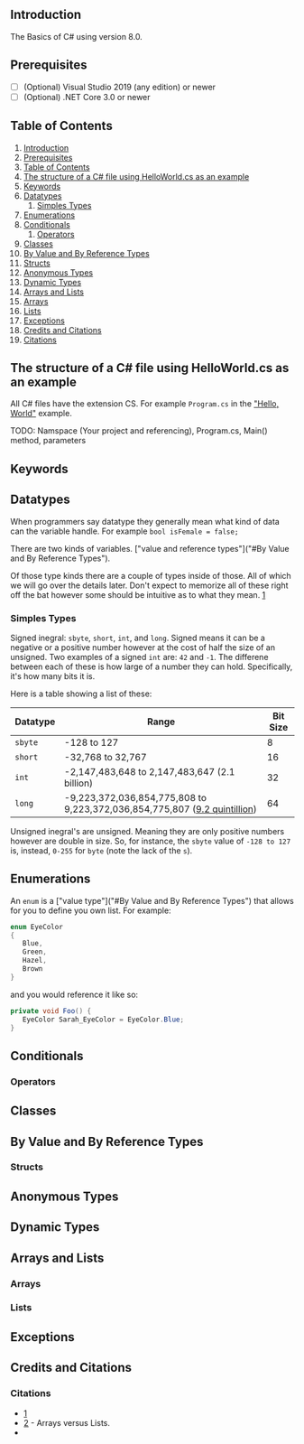 ## Introduction

The Basics of C# using version 8.0.

## Prerequisites

- [ ] \(Optional) Visual Studio 2019 (any edition) or newer
- [ ] \(Optional) .NET Core 3.0 or newer

## Table of Contents

1. [Introduction](#introduction)
2. [Prerequisites](#prerequisites)
3. [Table of Contents](#table-of-contents)
4. [The structure of a C# file using HelloWorld.cs as an example](#the-structure-of-a-c-file-using-helloworldcs-as-an-example)
5. [Keywords](#keywords)
6. [Datatypes](#datatypes)
   1. [Simples Types](#simples-types)
7. [Enumerations](#enumerations)
8. [Conditionals](#conditionals)
   1. [Operators](#operators)
9. [Classes](#classes)
10. [By Value and By Reference Types](#by-value-and-by-reference-types)
   1. [Structs](#structs)
11. [Anonymous Types](#anonymous-types)
12. [Dynamic Types](#dynamic-types)
13. [Arrays and Lists](#arrays-and-lists)
   1. [Arrays](#arrays)
   2. [Lists](#lists)
14. [Exceptions](#exceptions)
15. [Credits and Citations](#credits-and-citations)
   1. [Citations](#citations)

## The structure of a C# file using HelloWorld.cs as an example

All C# files have the extension CS. For example `Program.cs` in the ["Hello, World"](http://www.foo.com) example.

TODO: Namspace (Your project and referencing), Program.cs, Main() method, parameters

## Keywords

## Datatypes

When programmers say datatype they generally mean what kind of data can the variable handle. For example `bool isFemale = false;`

There are two kinds of variables. ["value and reference types"]("#By Value and By Reference Types").

Of those type kinds there are a couple of types inside of those. All of which we will go over the details later. Don't expect to memorize all of these right off the bat however some should be intuitive as to what they mean. [1]("#Citations_datatypes")

### Simples Types

Signed inegral: `sbyte`, `short`, `int`, and `long`. Signed means it can be a negative or a positive number however at the cost of half the size of an unsigned. Two examples of a signed `int` are: `42` and `-1`. The differene between each of these is how large of a number they can hold. Specifically, it's how many bits it is.

Here is a table showing a list of these:

Datatype | Range | Bit Size
---------|-------|---------
`sbyte` | -128 to 127 | 8
`short` | -32,768 to 32,767 | 16
`int` | -2,147,483,648 to 2,147,483,647 (2.1 billion) | 32
`long` | -9,223,372,036,854,775,808 to 9,223,372,036,854,775,807 ([9.2 quintillion]("https://en.wikipedia.org/wiki/9,223,372,036,854,775,807")) | 64

Unsigned inegral's are unsigned. Meaning they are only positive numbers however are double in size. So, for instance, the `sbyte` value of `-128 to 127` is, instead, `0-255` for `byte` (note the lack of the `s`).

## Enumerations

An `enum` is a ["value type"]("#By Value and By Reference Types") that allows for you to define you own list.
For example:

```c#
enum EyeColor 
{
   Blue,
   Green,
   Hazel,
   Brown
}
```

and you would reference it like so:

```c#
private void Foo() {
   EyeColor Sarah_EyeColor = EyeColor.Blue;
}
```

## Conditionals

### Operators

## Classes

## By Value and By Reference Types

### Structs

## Anonymous Types

## Dynamic Types

## Arrays and Lists

### Arrays

### Lists

## Exceptions

## Credits and Citations

### Citations

- [1](https://docs.microsoft.com/en-us/dotnet/csharp/tour-of-csharp/types-and-variables)
- [2](https://softwareengineering.stackexchange.com/a/221897) - Arrays versus Lists.
- 
